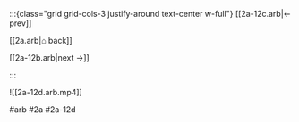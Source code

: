 :::{class="grid grid-cols-3 justify-around text-center w-full"}
[[2a-12c.arb|← prev]]

[[2a.arb|⌂ back]]

[[2a-12b.arb|next →]]

:::

![[2a-12d.arb.mp4]]

#arb #2a #2a-12d